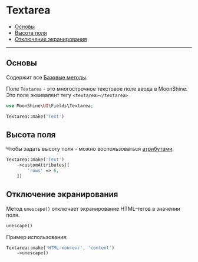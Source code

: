 # Textarea

- [Основы](#basics)
- [Высота поля](#rows)
- [Отключение экранирования](#unescape)

---

<a name="basics"></a>
## Основы

Содержит все [Базовые методы](/docs/{{version}}/fields/basic-methods).

Поле `Textarea` - это многострочное текстовое поле ввода в MoonShine. Это поле эквивалент тегу `<textarea></textarea>`

```php
use MoonShine\UI\Fields\Textarea;

Textarea::make('Text')
```

<a name="rows"></a>
## Высота поля

Чтобы задать высоту поля - можно воспользоваться [атрибутами](/docs/{{version}}/fields/basic-methods#custom-attributes).

```php
Textarea::make('Text')
    ->customAttributes([
        'rows' => 6,
    ])
```

<a name="unescape"></a>
## Отключение экранирования

Метод `unescape()` отключает экранирование HTML-тегов в значении поля.

```php
unescape()
```

Пример использования:

```php
Textarea::make('HTML-контент', 'content')
    ->unescape()
```
